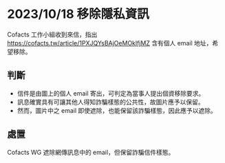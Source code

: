 # 2023/10/18 移除隱私資訊

Cofacts 工作小組收到來信，指出 https://cofacts.tw/article/1PXJQYsBAjOeMOklfjMZ 含有個人 email 地址，希望移除。

## 判斷
- 信件是由圖上的個人 email 寄出，可判定為當事人提出個資移除要求。
- 訊息確實具有可讓其他人得知詐騙樣態的公共性，故圖片應予以保留。
- 然而，圖片中之 email 即使遮除，也能保留該詐騙樣態，因此應予以遮除。

## 處置
Cofacts WG 遮除網傳訊息中的 email，但保留詐騙信件樣態。
